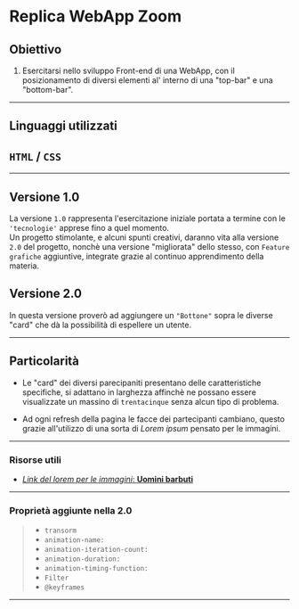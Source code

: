 # Replica WebApp Zoom

## Obiettivo 
1. Esercitarsi nello sviluppo Front-end di una WebApp, con il posizionamento di diversi elementi al' interno di una "top-bar" e una "bottom-bar".
-------------------------------------------------
## Linguaggi utilizzati 
## `HTML`  /  `CSS`
-------------------------------------------------
## Versione 1.0
La versione `1.0` rappresenta l'esercitazione iniziale portata a termine con le `'tecnologie'` apprese fino a quel momento.  
Un progetto stimolante, e alcuni spunti creativi, daranno vita alla versione `2.0` del progetto, nonchè una versione "migliorata" dello stesso, con `Feature grafiche` aggiuntive, integrate grazie al continuo apprendimento della materia.
## Versione 2.0 
In questa versione proverò ad aggiungere un `"Bottone"` sopra le diverse "card" che dà la possibilità di espellere un utente.     

----------------------------------------------------
## Particolarità

- Le "card" dei diversi parecipaniti presentano delle caratteristiche specifiche, si adattano in larghezza affinchè ne possano essere visualizzate un massino di `trentacinque` senza alcun tipo di problema. 

- Ad ogni refresh della pagina le facce dei partecipanti cambiano, questo grazie all'utilizzo di una sorta di _Lorem ipsum_ pensato per le immagini. 
-------------------------------------------------
### Risorse utili 
- [_Link del lorem per le immagini_: **Uomini barbuti**](http://placebeard.it) 
-------------------------------------------------
### Proprietà aggiunte nella 2.0 
>- `transorm`
>- `animation-name:`
>- `animation-iteration-count:` 
>- `animation-duration: `
>- `animation-timing-function:`
>- `Filter`
>- `@keyframes`  
----------------------------------------------------






